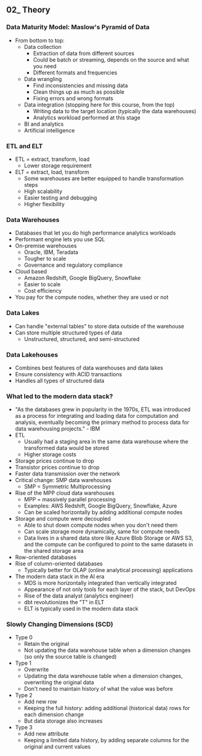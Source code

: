 ## 02_ Theory

### Data Maturity Model: Maslow's Pyramid of Data
- From bottom to top:
  - Data collection
    - Extraction of data from different sources
    - Could be batch or streaming, depends on the source and what you need
    - Different formats and frequencies
  - Data wrangling
    - Find inconsistencies and missing data
    - Clean things up as much as possible
    - Fixing errors and wrong formats
  - Data integration (stopping here for this course, from the top)
    - Writing data to the target location (typically the data warehouses)
    - Analytics workload performed at this stage
  - BI and analytics
  - Artificial intelligence

### ETL and ELT
- ETL = extract, transform, load
  - Lower storage requirement
- ELT = extract, load, transform
  - Some warehouses are better equipped to handle transformation steps
  - High scalability
  - Easier testing and debugging
  - Higher flexibility

### Data Warehouses
- Databases that let you do high performance analytics workloads
- Performant engine lets you use SQL
- On-premise warehouses
  - Oracle, IBM, Teradata
  - Tougher to scale
  - Governance and regulatory compliance
- Cloud based
  - Amazon Redshift, Google BigQuery, Snowflake
  - Easier to scale
  - Cost efficiency
- You pay for the compute nodes, whether they are used or not

### Data Lakes
- Can handle "external tables" to store data outside of the warehouse
- Can store multiple structured types of data
  - Unstructured, structured, and semi-structured

### Data Lakehouses
- Combines best features of data warehouses and data lakes
- Ensure consistency with ACID transactions
- Handles all types of structured data

### What led to the modern data stack?
- "As the databases grew in popularity in the 1970s, ETL was introduced as a process for integrating and loading data for computation and analysis, eventually becoming the primary method to process data for data warehousing projects." - IBM
- ETL
  - Usually had a staging area in the same data warehouse where the transformed data would be stored
  - Higher storage costs
- Storage prices continue to drop
- Transistor prices continue to drop
- Faster data transmission over the network
- Critical change: SMP data warehouses
  - SMP = Symmetric Multiprocessing
- Rise of the MPP cloud data warehouses
  - MPP = massively parallel processing
  - Examples: AWS Redshift, Google BigQuery, Snowflake, Azure
  - Can be scaled horizontally by adding additional compute nodes
- Storage and compute were decoupled
  - Able to shut down compute nodes when you don't need them
  - Can scale storage more dynamically, same for compute needs
  - Data lives in a shared data store like Azure Blob Storage or AWS S3, and the compute can be configured to point to the same datasets in the shared storage area
- Row-oriented databases
- Rise of column-oriented databases
  - Typically better for OLAP (online analytical processing) applications
- The modern data stack in the AI era
  - MDS is more horizontally integrated than vertically integrated
  - Appearance of not only tools for each layer of the stack, but DevOps
  - Rise of the data analyst (analytics engineer)
  - dbt revolutionizes the "T" in ELT
  - ELT is typically used in the modern data stack

### Slowly Changing Dimensions (SCD)
- Type 0
  - Retain the original
  - Not updating the data warehouse table when a dimension changes (so only the source table is changed)
- Type 1
  - Overwrite
  - Updating the data warehouse table when a dimension changes, overwriting the original data
  - Don't need to maintain history of what the value was before
- Type 2
  - Add new row
  - Keeping the full history: adding additional (historical data) rows for each dimension change
  - But data storage also increases
- Type 3
  - Add new attribute
  - Keeping a limited data history, by adding separate columns for the original and current values